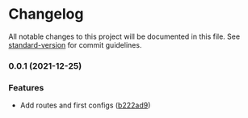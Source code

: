 # Changelog

All notable changes to this project will be documented in this file. See [standard-version](https://github.com/conventional-changelog/standard-version) for commit guidelines.

### 0.0.1 (2021-12-25)


### Features

* Add routes and first configs ([b222ad9](https://github.com/jcarlos0511/hacker-news/commit/b222ad9f4d6b7a9b7f7e6783c96ba262e17d122f))
